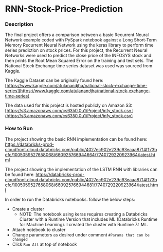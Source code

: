 # RNN-Stock-Price-Prediction
### Description
The final project offers a comparison between a basic Recurrent Neural Network example coded with PySpark notebook against a Long Short-Term Memory Recurrent Neural Network using the keras library to perform time series prediction on stock prices. For this project, the Recurrent Neural Networks were used to predict the close price of the INFOSYS stock and then prints the Root Mean Squared Error on the training and test sets. The National Stock Exchange time series dataset was used was sourced from Kaggle.

The Kaggle Dataset can be originally found here: [https://www.kaggle.com/atulanandjha/national-stock-exchange-time-series](https://www.kaggle.com/atulanandjha/national-stock-exchange-time-series)

The data used for this project is hosted publicly on Amazon S3:
[https://s3.amazonaws.com/cs6350.0u1/Project/infy_stock.csv](https://s3.amazonaws.com/cs6350.0u1/Project/infy_stock.csv)

### How to Run
The project showing the basic RNN implementation can be found here:
https://databricks-prod-cloudfront.cloud.databricks.com/public/4027ec902e239c93eaaa8714f173bcfc/1005059527658068/660925766944664/7740729220923964/latest.html


The project showing the implementation of the LSTM RNN with libraries can be found here:
https://databricks-prod-cloudfront.cloud.databricks.com/public/4027ec902e239c93eaaa8714f173bcfc/1005059527658068/660925766944681/7740729220923964/latest.html

In order to run the Databricks notebooks. follow the below steps:
 - Create a cluster 
	 - NOTE: The notebook using keras requires creating a Databricks Cluster with a Runtime Version that includes ML (Databricks Runtime for Machine Learning). I created the cluster with Runtime 7.1 ML.
- Attach notebook to cluster
- Change parameters as desired under comment `#Params that can be changed`
- Click `Run All` at top of notebook
